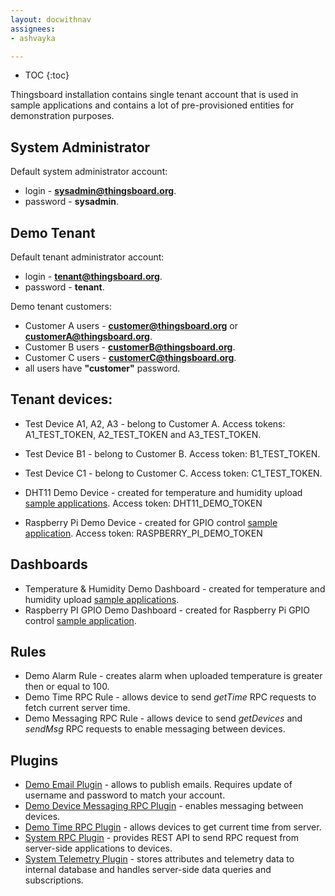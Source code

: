 ```yaml
---
layout: docwithnav
assignees:
- ashvayka

---
```


* TOC
{:toc}

Thingsboard installation contains single tenant account that is used in sample applications and contains a lot of pre-provisioned entities for demonstration purposes.

## System Administrator
 
Default system administrator account:

 - login - **sysadmin@thingsboard.org**.
 - password - **sysadmin**.
 
## Demo Tenant

Default tenant administrator account:

 - login - **tenant@thingsboard.org**.
 - password - **tenant**.
 
Demo tenant customers:

 - Customer A users -  **customer@thingsboard.org** or **customerA@thingsboard.org**.
 - Customer B users -  **customerB@thingsboard.org**.
 - Customer C users -  **customerC@thingsboard.org**.
 - all users have **"customer"** password. 
 
## Tenant devices:

 - Test Device A1, A2, A3 - belong to Customer A. Access tokens: A1_TEST_TOKEN, A2_TEST_TOKEN and A3_TEST_TOKEN.
 - Test Device B1 - belong to Customer B. Access token: B1_TEST_TOKEN.
 - Test Device C1 - belong to Customer C. Access token: C1_TEST_TOKEN.
 
 - DHT11 Demo Device - created for temperature and humidity upload [sample applications](/docs/samples/nodemcu/temperature/). 
   Access token: DHT11_DEMO_TOKEN
 - Raspberry Pi Demo Device - created for GPIO control [sample application](docs/samples/raspberry/gpio/).
   Access token: RASPBERRY_PI_DEMO_TOKEN
 
## Dashboards

 - Temperature & Humidity Demo Dashboard - created for temperature and humidity upload [sample applications](/docs/samples/nodemcu/temperature/).
 - Raspberry PI GPIO Demo Dashboard - created for Raspberry Pi GPIO control [sample application](docs/samples/raspberry/gpio/).
 
## Rules

 - Demo Alarm Rule - creates alarm when uploaded temperature is greater then or equal to 100.
 - Demo Time RPC Rule - allows device to send *getTime* RPC requests to fetch current server time.
 - Demo Messaging RPC Rule - allows device to send *getDevices* and *sendMsg* RPC requests to enable messaging between devices.
 
## Plugins

 - [Demo Email Plugin](/docs/reference/plugins/mail/) - allows to publish emails. Requires update of username and password to match your account.
 - [Demo Device Messaging RPC Plugin](/docs/reference/plugins/messaging/) - enables messaging between devices.
 - [Demo Time RPC Plugin](/docs/reference/plugins/time/) - allows devices to get current time from server.
 - [System RPC Plugin](/docs/reference/plugins/rpc/) - provides REST API to send RPC request from server-side applications to devices.
 - [System Telemetry Plugin](/docs/reference/plugins/telemetry/) - stores attributes and telemetry data to internal database and handles server-side data queries and subscriptions.


